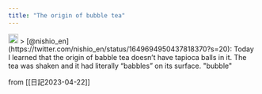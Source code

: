```yaml
---
title: "The origin of bubble tea"
---
```


<img src='https://scrapbox.io/api/pages/nishio/en/icon' alt='en.icon' height="19.5"/>
> [@nishio_en](https://twitter.com/nishio_en/status/1649694950437818370?s=20): Today I learned that the origin of babble tea doesn’t have tapioca balls in it. The tea was shaken and it had literally “babbles” on its surface.
"bubble"

from [[日記2023-04-22]]